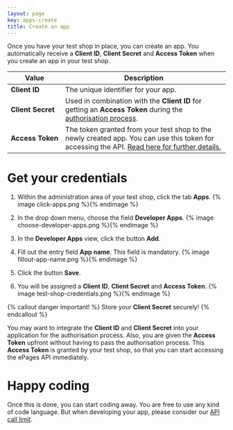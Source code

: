```yaml
---
layout: page
key: apps-create
title: Create an app
---
```


Once you have your test shop in place, you can create an app. You automatically receive a **Client ID**, **Client Secret** and **Access Token** when you create an app in your test shop.

| Value              | Description                                                                                             |
|--------------------|---------------------------------------------------------------------------------------------------------|
| **Client&nbsp;ID**      | The unique identifier for your app. |
| **Client&nbsp;Secret**   | Used in combination with the **Client ID** for getting an **Access Token** during the [authorisation process](page:apps-install#authorisation-process).|
| **Access&nbsp;Token** | The token granted from your test shop to the newly created app. You can use this token for accessing the API. [Read here for further details.](page:apps-install) |


# Get your credentials

1. Within the administration area of your test shop, click the tab **Apps**.
    {% image click-apps.png %}{% endimage %}

2. In the drop down menu, choose the field **Developer Apps**.
    {% image choose-developer-apps.png %}{% endimage %}

3. In the **Developer Apps** view, click the button **Add**.
4. Fill out the entry field **App name**. This field is mandatory.
    {% image fillout-app-name.png %}{% endimage %}

5. Click the button **Save**.
6. You will be assigned a **Client ID**, **Client Secret** and **Access Token**.
  {% image test-shop-credentials.png %}{% endimage %}

{% callout danger Important! %}
Store your **Client Secret** securely!
{% endcallout %}

You may want to integrate the **Client ID** and **Client Secret** into your application for the authorisation process.  Also, you are given the **Access Token** upfront without having to pass the authorisation process. This **Access Token** is granted by your test shop, so that you can start accessing the ePages API immediately.

# Happy coding

Once this is done, you can start coding away. You are free to use any kind of code language.  But when developing your app, please consider our [API call limit](page:apps-api-call-limit).
